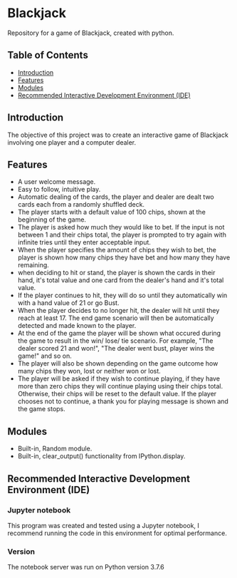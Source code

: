# Blackjack
Repository for a game of Blackjack, created with python.

## Table of Contents
* [Introduction](https://github.com/AoifeFlanagan/Blackjack#Introduction)
* [Features](https://github.com/AoifeFlanagan/Blackjack#Features)
* [Modules](https://github.com/AoifeFlanagan/Blackjack#Modules)
* [Recommended Interactive Development Environment (IDE)](https://github.com/AoifeFlanagan/Blackjack#interactive-development-environment-ide)

## Introduction
The objective of this project was to create an interactive game of Blackjack involving one player and a computer dealer. 

## Features
* A user welcome message.
* Easy to follow, intuitive play. 
* Automatic dealing of the cards, the player and dealer are dealt two cards each from a randomly shuffled deck. 
* The player starts with a default value of 100 chips, shown at the beginning of the game.
* The player is asked how much they would like to bet. If the input is not between 1 and their chips total, the player is prompted to try again with infinite tries until they enter acceptable input.
* When the player specifies the amount of chips they wish to bet, the player is shown how many chips they have bet and how many they have remaining. 
* when deciding to hit or stand, the player is shown the cards in their hand, it's total value and one card from the dealer's hand and it's total value.
* If the player continues to hit, they will do so until they automatically win with a hand value of 21 or go Bust. 
* When the player decides to no longer hit, the dealer will hit until they reach at least 17. The end game scenario will then be automatically detected and made known to the player. 
* At the end of the game the player will be shown what occured during the game to result in the win/ lose/ tie scenario. For example, "The dealer scored 21 and won!", "The dealer went bust, player wins the game!" and so on. 
* The player will also be shown depending on the game outcome how many chips they won, lost or neither won or lost.
* The player will be asked if they wish to continue playing, if they have more than zero chips they will continue playing using their chips total. Otherwise, their chips will be reset to the default value. If the player chooses not to continue, a thank you for playing message is shown and the game stops.

## Modules
* Built-in, Random module.
* Built-in, clear_output() functionality from IPython.display.

## Recommended Interactive Development Environment (IDE)
### **Jupyter notebook**
This program was created and tested using a Jupyter notebook, I recommend running the code in this environment for optimal performance.

### **Version**
The notebook server was run on Python version 3.7.6
